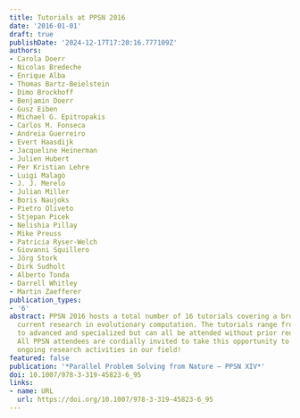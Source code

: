 ```yaml
---
title: Tutorials at PPSN 2016
date: '2016-01-01'
draft: true
publishDate: '2024-12-17T17:20:16.777109Z'
authors:
- Carola Doerr
- Nicolas Bredeche
- Enrique Alba
- Thomas Bartz-Beielstein
- Dimo Brockhoff
- Benjamin Doerr
- Gusz Eiben
- Michael G. Epitropakis
- Carlos M. Fonseca
- Andreia Guerreiro
- Evert Haasdijk
- Jacqueline Heinerman
- Julien Hubert
- Per Kristian Lehre
- Luigi Malagò
- J. J. Merelo
- Julian Miller
- Boris Naujoks
- Pietro Oliveto
- Stjepan Picek
- Nelishia Pillay
- Mike Preuss
- Patricia Ryser-Welch
- Giovanni Squillero
- Jörg Stork
- Dirk Sudholt
- Alberto Tonda
- Darrell Whitley
- Martin Zaefferer
publication_types:
- '6'
abstract: PPSN 2016 hosts a total number of 16 tutorials covering a broad range of
  current research in evolutionary computation. The tutorials range from introductory
  to advanced and specialized but can all be attended without prior requirements.
  All PPSN attendees are cordially invited to take this opportunity to learn about
  ongoing research activities in our field!
featured: false
publication: '*Parallel Problem Solving from Nature – PPSN XIV*'
doi: 10.1007/978-3-319-45823-6_95
links:
- name: URL
  url: https://doi.org/10.1007/978-3-319-45823-6_95
---
```


